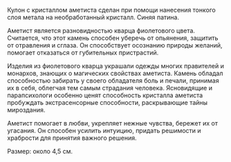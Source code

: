 Кулон с кристаллом аметиста сделан при помощи нанесения тонкого слоя метала на необработанный кристалл. Синяя патина.

Аметист является разновидностью кварца фиолетового цвета. Считается, что этот камень способен уберечь от опьянения, защитить от отравления и сглаза. Он способствует осознанию природы желаний, помогает отказаться от губительных пристрастий.

Изделия из фиолетового кварца украшали одежды многих правителей и монархов, знающих о магических свойствах аметиста. Камень обладал способностью забирать у своего обладателя боль и печали, принимая их в себя, облегчая тем самым страдания человека. Ясновидящие и парапсихологи особенно ценят способность кристалла аметиста пробуждать экстрасенсорные способности, раскрывающие тайны мироздания.

Аметист помогает в любви, укрепляет нежные чувства, бережет их от угасания. Он способен усилить интуицию, придать решимости и храбрости для принятия важного решения.

Размер: около 4,5 см.